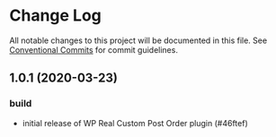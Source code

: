 # Change Log

All notable changes to this project will be documented in this file.
See [Conventional Commits](https://conventionalcommits.org) for commit guidelines.

## 1.0.1 (2020-03-23)


### build

* initial release of WP Real Custom Post Order plugin (#46ftef)
